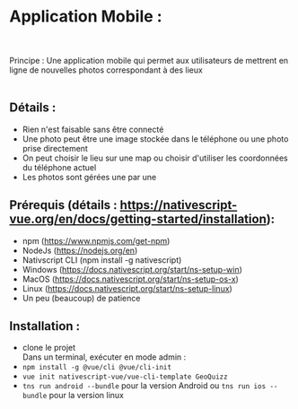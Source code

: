 # Application Mobile :<br /><br />
  Principe : Une application mobile qui permet aux utilisateurs de mettrent en ligne de nouvelles photos correspondant à des lieux <br/><br />
  ## Détails : 
  - Rien n'est faisable sans être connecté 
  - Une photo peut être une image stockée dans le téléphone ou une photo prise directement 
  - On peut choisir le lieu sur une map ou choisir d'utiliser les coordonnées du téléphone actuel
  - Les photos sont gérées une par une
  
  ## Prérequis (détails : https://nativescript-vue.org/en/docs/getting-started/installation):
   - npm (https://www.npmjs.com/get-npm)
   - NodeJs (https://nodejs.org/en)
   - Nativscript CLI (npm install -g nativescript)
   - Windows (https://docs.nativescript.org/start/ns-setup-win)
   - MacOS (https://docs.nativescript.org/start/ns-setup-os-x)
   - Linux (https://docs.nativescript.org/start/ns-setup-linux)
   - Un peu (beaucoup) de patience 
   
  ## Installation :
   - clone le projet<br />
  Dans un terminal, exécuter en mode admin :
   - `npm install -g @vue/cli @vue/cli-init`
   - `vue init nativescript-vue/vue-cli-template GeoQuizz`
   - `tns run android --bundle` pour la version Android ou `tns run ios --bundle` pour la version linux
